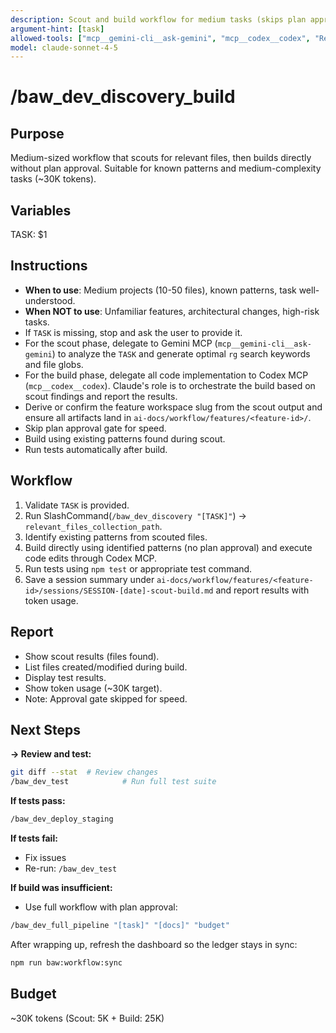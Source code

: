 ```yaml
---
description: Scout and build workflow for medium tasks (skips plan approval)
argument-hint: [task]
allowed-tools: ["mcp__gemini-cli__ask-gemini", "mcp__codex__codex", "Read", "Write", "Edit", "Glob", "Grep", "run_shell_command"]
model: claude-sonnet-4-5
---
```


# /baw_dev_discovery_build

## Purpose
Medium-sized workflow that scouts for relevant files, then builds directly without plan approval. Suitable for known patterns and medium-complexity tasks (~30K tokens).

## Variables
TASK: $1

## Instructions
- **When to use**: Medium projects (10-50 files), known patterns, task well-understood.
- **When NOT to use**: Unfamiliar features, architectural changes, high-risk tasks.
- If `TASK` is missing, stop and ask the user to provide it.
- For the scout phase, delegate to Gemini MCP (`mcp__gemini-cli__ask-gemini`) to analyze the `TASK` and generate optimal `rg` search keywords and file globs.
- For the build phase, delegate all code implementation to Codex MCP (`mcp__codex__codex`). Claude's role is to orchestrate the build based on scout findings and report the results.
- Derive or confirm the feature workspace slug from the scout output and ensure all artifacts land in `ai-docs/workflow/features/<feature-id>/`.
- Skip plan approval gate for speed.
- Build using existing patterns found during scout.
- Run tests automatically after build.

## Workflow
1. Validate `TASK` is provided.
2. Run SlashCommand(`/baw_dev_discovery "[TASK]"`) -> `relevant_files_collection_path`.
3. Identify existing patterns from scouted files.
4. Build directly using identified patterns (no plan approval) and execute code edits through Codex MCP.
5. Run tests using `npm test` or appropriate test command.
6. Save a session summary under `ai-docs/workflow/features/<feature-id>/sessions/SESSION-[date]-scout-build.md` and report results with token usage.

## Report
- Show scout results (files found).
- List files created/modified during build.
- Display test results.
- Show token usage (~30K target).
- Note: Approval gate skipped for speed.

## Next Steps

**→ Review and test:**
```bash
git diff --stat  # Review changes
/baw_dev_test            # Run full test suite
```

**If tests pass:**
```bash
/baw_dev_deploy_staging
```

**If tests fail:**
- Fix issues
- Re-run: `/baw_dev_test`

**If build was insufficient:**
- Use full workflow with plan approval:
```bash
/baw_dev_full_pipeline "[task]" "[docs]" "budget"
```

After wrapping up, refresh the dashboard so the ledger stays in sync:
```bash
npm run baw:workflow:sync
```

## Budget
~30K tokens (Scout: 5K + Build: 25K)
